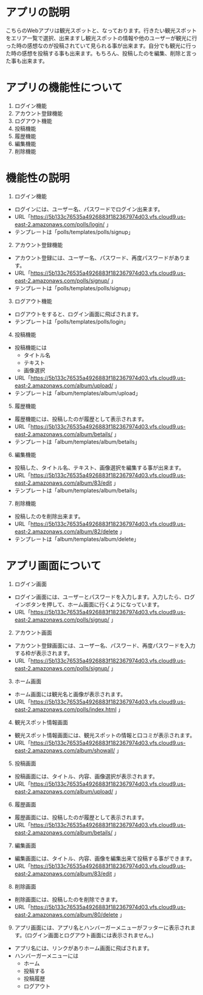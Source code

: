 # アプリの説明
こちらのWebアプリは観光スポットと、なっております。行きたい観光スポットをエリア一覧で選択、出来ますし観光スポットの情報や他のユーザーが観光に行った時の感想なのが投稿されていて見られる事が出来ます。自分でも観光に行った時の感想を投稿する事も出来ます。もちろん、投稿したのを編集、削除と言った事も出来ます。

# アプリの機能性について
1. ログイン機能
2. アカウント登録機能
3. ログアウト機能
4. 投稿機能
5. 履歴機能
6. 編集機能
7. 削除機能
# 機能性の説明
1. ログイン機能
* ログインには、ユーザー名、パスワードでログイン出来ます。
* URL「https://5b133c76535a4926883f182367974d03.vfs.cloud9.us-east-2.amazonaws.com/polls/login/ 」
* テンプレートは「polls/templates/polls/signup」

2. アカウント登録機能
* アカウント登録には、ユーザー名、パスワード、再度パスワードがあります。
* URL「https://5b133c76535a4926883f182367974d03.vfs.cloud9.us-east-2.amazonaws.com/polls/signup/ 」
* テンプレートは「polls/templates/polls/signup」

3. ログアウト機能
* ログアウトをすると、ログイン画面に飛ばされます。
* テンプレートは「polls/templates/polls/login」

4. 投稿機能
* 投稿機能には
  * タイトル名
  * テキスト
  * 画像選択
* URL「https://5b133c76535a4926883f182367974d03.vfs.cloud9.us-east-2.amazonaws.com/album/upload/ 」
* テンプレートは「album/templates/album/upload」

5. 履歴機能
* 履歴機能には、投稿したのが履歴として表示されます。
* URL「https://5b133c76535a4926883f182367974d03.vfs.cloud9.us-east-2.amazonaws.com/album/betails/ 」
* テンプレートは「album/templates/album/betails」

6. 編集機能
* 投稿した、タイトル名、テキスト、画像選択を編集する事が出来ます。
* URL「https://5b133c76535a4926883f182367974d03.vfs.cloud9.us-east-2.amazonaws.com/album/83/edit 」
* テンプレートは「album/templates/album/betails」

7. 削除機能
* 投稿したのを削除出来ます。
* URL「https://5b133c76535a4926883f182367974d03.vfs.cloud9.us-east-2.amazonaws.com/album/82/delete 」
* テンプレートは「album/templates/album/delete」

# アプリ画面について
1. ログイン画面
* ログイン画面には、ユーザーとパスワードを入力します。入力したら、ログインボタンを押して、ホーム画面に行くようになっています。
* URL「https://5b133c76535a4926883f182367974d03.vfs.cloud9.us-east-2.amazonaws.com/polls/signup/ 」

2. アカウント画面
* アカウント登録画面には、ユーザー名、パスワード、再度パスワードを入力する枠が表示されます。
* URL「https://5b133c76535a4926883f182367974d03.vfs.cloud9.us-east-2.amazonaws.com/polls/signup/ 」
 
3. ホーム画面
* ホーム画面には観光名と画像が表示されます。
* URL「https://5b133c76535a4926883f182367974d03.vfs.cloud9.us-east-2.amazonaws.com/polls/index.html 」

4. 観光スポット情報画面
* 観光スポット情報画面には、観光スポットの情報と口コミが表示されます。
* URL「https://5b133c76535a4926883f182367974d03.vfs.cloud9.us-east-2.amazonaws.com/album/showall/ 」

5. 投稿画面
* 投稿画面には、タイトル、内容、画像選択が表示されます。
* URL「https://5b133c76535a4926883f182367974d03.vfs.cloud9.us-east-2.amazonaws.com/album/upload/ 」

6. 履歴画面
* 履歴画面には、投稿したのが履歴として表示されます。
* URL「https://5b133c76535a4926883f182367974d03.vfs.cloud9.us-east-2.amazonaws.com/album/betails/ 」

7. 編集画面
* 編集画面には、タイトル、内容、画像を編集出来て投稿する事ができます。
* URL「https://5b133c76535a4926883f182367974d03.vfs.cloud9.us-east-2.amazonaws.com/album/83/edit 」

8. 削除画面
* 削除画面には、投稿したのを削除できます。
* URL「https://5b133c76535a4926883f182367974d03.vfs.cloud9.us-east-2.amazonaws.com/album/80/delete 」

9. アプリ画面には、アプリ名とハンバーガーメニューがフッターに表示されます。(ログイン画面とログアウト画面には表示されません。)
* アプリ名には、リンクがありホーム画面に飛ばされます。
* ハンバーガーメニューには
  * ホーム
  * 投稿する
  * 投稿履歴
  * ログアウト
